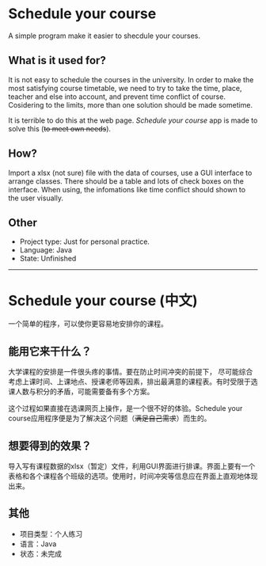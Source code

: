 # Schedule your course

A simple program make it easier to shecdule your courses.

## What is it used for?
It is not easy to schedule the courses in the university. In order to make the most satisfying course timetable, we need to try to take the time, place, teacher and else into account, and prevent time conflict of course. Cosidering to the limits, more than one solution should be made sometime.

It is terrible to do this at the web page. _Schedule your course_ app is made to solve this (~~to meet own needs~~).

## How?
Import a xlsx (not sure) file with the data of courses, use a GUI interface to arrange classes. There should be a table and lots of check boxes on the interface. When using, the infomations like time conflict should shown to the user visually.

## Other
* Project type: Just for personal practice.
* Language: Java
* State: Unfinished

***

# Schedule your course (中文)

一个简单的程序，可以使你更容易地安排你的课程。

## 能用它来干什么？

大学课程的安排是一件很头疼的事情。要在防止时间冲突的前提下， 尽可能综合考虑上课时间、上课地点、授课老师等因素，排出最满意的课程表。有时受限于选课人数与积分的矛盾，可能需要备有多个方案。

这个过程如果直接在选课网页上操作，是一个很不好的体验。Schedule your course应用程序便是为了解决这个问题（~~满足自己需求~~）而生的。

## 想要得到的效果？
导入写有课程数据的xlsx（暂定）文件，利用GUI界面进行排课。界面上要有一个表格和各个课程各个班级的选项。使用时，时间冲突等信息应在界面上直观地体现出来。

## 其他
* 项目类型：个人练习
* 语言：Java
* 状态：未完成

